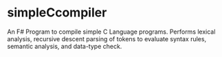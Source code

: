 # simpleCcompiler
An F# Program to compile simple C Language programs.
Performs lexical analysis, recursive descent parsing of tokens to evaluate syntax rules, semantic analysis, and data-type check.

